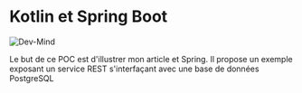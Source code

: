 # Kotlin et Spring Boot

![Dev-Mind](https://www.dev-mind.fr/img/logo/logo_1500.png)

Le but de ce POC est d'illustrer mon article et Spring. Il propose un exemple exposant un service REST s'interfaçant avec une base de données PostgreSQL
